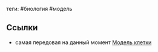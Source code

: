 теги: #биология #модель

## Ссылки

* самая передовая на данный момент [Модель клетки](https://www.cellsignal.com/pathways/cellular-landscapes)